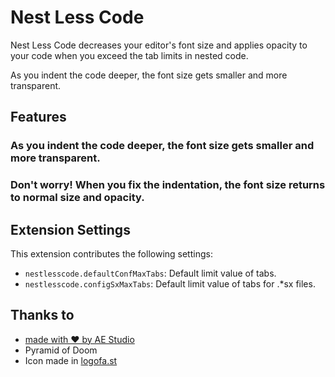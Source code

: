 # Nest Less Code

Nest Less Code decreases your editor's font size and applies opacity to your code when you exceed the tab limits in nested code.

As you indent the code deeper, the font size gets smaller and more transparent.

## Features

### As you indent the code deeper, the font size gets smaller and more transparent.

### Don't worry! When you fix the indentation, the font size returns to normal size and opacity.

## Extension Settings

This extension contributes the following settings:

- `nestlesscode.defaultConfMaxTabs`: Default limit value of tabs.
- `nestlesscode.configSxMaxTabs`: Default limit value of tabs for .\*sx files.

## Thanks to

- [made with ❤️ by AE Studio ](https://ae.studio)
- Pyramid of Doom
- Icon made in [logofa.st](https://logofa.st/)
